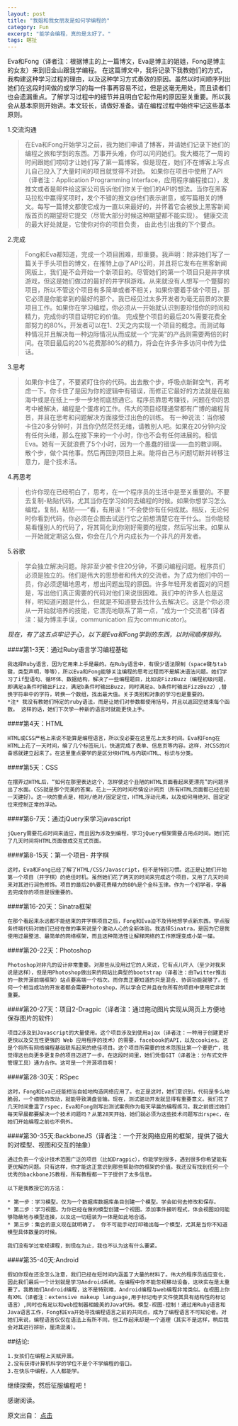 ```yaml
---
layout: post
title: "我姐和我女朋友是如何学编程的"
category: Fun
excerpt: "能学会编程，真的是太好了。"
tags: 瞎扯
---
```


Eva和Fong（译者注：根据博主的上一篇博文，Eva是博主的姐姐，Fong是博主的女友）来到旧金山跟我学编程。
在这篇博文中，我将记录下我教她们的方式，我构建这种学习过程的理由，以及这种学习方式奏效的原因。虽然以时间顺序列出她们在这段时间做的或学习的每一件事再容易不过，但是这毫无用处，而且读者们也会遗漏重点。了解学习过程中的细节并且明白它起作用的原因至关重要。所以我会从基本原则开始讲。本文较长，请做好准备。请在编程过程中始终牢记这些基本原则。
 
1.交流沟通

>在Eva和Fong开始学习之前，我为她们申请了博客，并请她们记录下她们的编程之旅和学到的东西。万事开头难，你可以问问她们。我大概花了一周的时间跟她们唠叨才让她们写了第一篇博客。但是现在，她们不在博客上写点儿自己投入了大量时间的项目就觉得不对劲。
	如果你在项目中使用了API（译者注：Application Programming Interface，应用程序编程接口），发推文或者是邮件给这家公司告诉他们你关于他们的API的想法。当你在黑客马拉松中赢得奖项时，发个不错的推文@他们表示谢意，或写篇相关的博文。每写一篇博文都使它成为一直以来最好的，并怀着它会被放上黑客新闻版首页的期望将它提交（尽管大部分时候这种期望都不能实现）。
	健康交流的最大好处就是，它使你对你的项目负责， 由此也引出我的下个要点。
 
2.完成

>Fong和Eva都知道，完成一个项目困难，却重要。我声明：除非她们写了一篇关于手头项目的博文，在推特上@了API公司，并且将它发布在黑客新闻网版上，我们是不会开始一个新项目的。尽管她们的第一个项目只是井字棋游戏，但这是她们做过的最好的井字棋游戏。从来就没有人想写一个蹩脚的项目，所以不管这个项目有多简单或者不相关，如果你要着手做个项目，那它必须是你能拿到的最好的那个。我已经见过太多开发者为毫无前景的次要项目工作。如果你在学习编程，你必须从一开始就认识到要珍惜你的时间和精力，完成你的项目证明它的价值。
	完成整个项目的最后20%需要花费全部努力的80%。开发者可以在1、2天之内实现一个项目的概念。而测试每种情况并且解决每一种边际情况从而成就一个“完美”的产品则需要两倍的时间。在项目最后的20%花费那80%的精力，将会在许多许多访问中传为佳话。
 
3.思考

>如果你卡住了，不要紧盯住你的代码。出去散个步，呼吸点新鲜空气，再考虑一下。你卡住了是因为你的逻辑中有错误，而修正它最好的方法就是在脑海中或是在纸上一步一步地彻底想通它。程序员靠思考赚钱，问题在你的思考中被解决，编程是个蛋疼的工作。伟大的项目经理通常都有广博的编程背景，并且在思考和问题解决方面接受过出色的训练。
	有一种说法：当你被卡住20多分钟时，并且你仍然茫然无绪，请教别人吧。如果在20分钟内没有任何头绪，那么在接下来的一个小时，你也不会有任何进展的。相信Eva。她有一天就浪费了5个小时，因为一个愚蠢的错误——血的教训啊。散个步，做个其他事。然后再回到项目上来。能将自己与问题切断并转移注意力，是个技术活。

4.再思考

>也许你现在已经明白了，思考，在一个程序员的生活中是至关重要的。不要去复制-粘贴代码，尤其当你在学习如何去编程的时候。如果你想学习怎么编程，复制，粘贴——“看，有用诶！”不会使你有任何成就。相反，无论何时你看到代码，你必须在企图去试运行它之前想清楚它在干什么。当你能轻易看懂别人的代码了，将其简化到你刚好需要的程度，然后写出来。如果从一开始就定期这么做，你会在几个月内成长为一个非凡的开发者。
 
5.谷歌

>学会独立解决问题。除非至少被卡住20分钟，不要问编程问题。程序员们必须是独立的。他们是伟大的思想者和伟大的交流者。为了成为他们中的一员，你必须逻辑地思考，想出问题出现的原因。许多年轻开发者面对的问题是，写出他们真正需要的代码对他们来说很困难。我们中的许多人也是这样，明知道问题是什么，但就是不知道要去找什么去解决它。这是个你必须从一开始就培养的技能，它漂亮地联系了第一点，“成为一个交流者”(译者注：疑为博主手误，communication 应为communicator)。 

*现在，有了这五点牢记于心，以下是Eva和Fong学到的东西，以时间顺序排列。*

####第1-3天：通过Ruby语言学习编程基础
 	
	我选择Ruby语言，因为它用来上手是最的。在Ruby语言中，有很少语法限制（space键与tab键，类型声明，等等），所以Eva和Fong能够关注编程的思考过程而不是解决语法问题。她们学习了if型语句、循环体、数据结构，解决了一些编程题目，比如说FizzBuzz（编程初级问题，即满足a条件时输出Fizz，满足b条件时输出Buzz，同时满足a、b条件时输出FizzBuzz）,替换字符串中的字符，转换一个数组，找出最大值。关于类别和对象的学习也是重要的。
	*注* 我没有教她们特定的ruby语法，而是让她们对参数都使用括号，并且以返回空结束每个函数。 这样的话，她们下次学一种新的语言时就能更快上手。

####第4天：HTML

	HTML或CSS严格上来说不能算是编程语言，所以没必要在这里花上太多时间。Eva和Fong在HTML上花了一天时间，编了几个标签玩儿，快速完成了表单、信息页等内容。这样，对CSS的兴奋感就建立起来了。在这里重点要学的是区分块HTML与内联HTML、标识与分类。

####第5天：CSS

	在摆弄过HTML后，“如何在那里表达这个，怎样使这个丑陋的HTML页面看起来更漂亮”的问题浮出了水面。CSS就是那个完美的答案。花上一天的时间尽情设计网页（所有HTML页面都已经在前一天建好）。这一块的重点是，相对/绝对/固定定位，HTML浮动元素，以及如何用绝对、固定定位来控制正常的浮动。

####第6-7天：通过jQuery来学习javascript

	jQuery需要花点时间来适应，而且因为涉及到编程，学习jQuery框架需要占用点时间。她们花了几天时间将HTML页面做成交互式页面。

####第8-15天：第一个项目- 井字棋

	这时，Eva和Fong已经了解了HTML/CSS/Javascript，但不是特别习惯。这正是让她们开始第一个项目（井字棋）的绝佳时机。虽然她们花了两天的时间来完成这个项目，又用了几天时间来对其进行润色修饰。项目的最后20%要花费精力的80%是个金科玉律。作为一个初学者，学着去完成你的项目是很重要的。

####第16-20天：Sinatra框架

	在那个看起来永远都不能结束的井字棋项目之后，Fong和Eva迫不及待地想学点新东西。学点服务终端代码对她们已经在做的事来说是个激动人心的全新体验。我选择Sinatra，是因为它是我使用过最整洁、最简单的网络框架，而且这种简洁性让解释网络的工作原理变成小菜一碟。

####第20-22天：Photoshop

	Photoshop对非凡的设计非常重要。对那些从没用过它的人来说，它有点儿吓人（至少对我来说是这样），但是用Photoshop做出来的网站比典型的bootstrap（译者注：由Twitter推出的一款开源前端框架）站点要高端一个档次。而你真正要知道的只是混合、协调功能就够了。任何一个相当成功的开发者都会需要Photoshop，所以学会它并且在你所有的项目中使用它非常重要。

####第20-27天：项目2-Dragpic（译者注：通过拖动图片实现从网页上方便地保存图片的软件）

	项目2涉及到Javascript的大量使用。这个项目涉及到使用ajax（译者注：一种用于创建更好更快以及交互性更强的 Web 应用程序的技术）的需要，facebook的API，以及cookies。这是个将所有网络编程基础联系起来的绝佳项目。这个项目所需要的技术范围比第一个要更广，我觉得这也向更多更复杂的项目迈进了一步。在这段时间里，她们凭借GIT（译者注：分布式文件管理工具）通力合作。这可是一个开源项目啊！

####第28-30天：RSpec

	这时，Fong和Eva已经能相当自如地构造网络应用了。也正是这时，她们意识到，代码是多么地脆弱，一个细微的改动，就能导致满盘皆输。现在，测试驱动开发就显得有重要意义。我们花了几天时间重温了rspec，Eva和Fong则写出测试案例作为每天早晨的编程练习。我之前提过她们每天早晨都要解决一个技术问题吗？从第28天开始，她们就必须为这些技术问题写出rspec，在她们开始编程之前也不例外。

####第30-35天:BackboneJS（译者注：一个开发网络应用的框架，提供了强大的对模型、视图和交互的抽象）

	通过负责一个设计技术范围广泛的项目（比如Dragpic），你能学到很多，遇到很多你希望能有更优解的问题。只有这样，你才能这正意识到那些帮助你的框架的价值。我还没有找到任何一个优秀的backboneJS教程，所有教程都一下子提供了太多信息。

	以下是我教授它的方法：

	* 第一步：学习模型。仅为一个数据库数据库条目创建一个模型。学会如何去修改和保存。
	* 第二步：学习视图。为你已经在做的模型创建一个视图。添加事件接听程式，体会视图如何能够隐蔽地与模型连接，以及这一切组装为一体是如此地合适。
	* 第三步：集合的意义现在就明确了。 你不可能手动打印输出每一个模型，尤其是当你不知道模型具体数量的时候。
	
	我们没有学过常规课程，到现在为止，我也不认为这有什么要紧。
	
####第35-40天:Android

	假如你现在还没怎么注意，我们已经在短时间内涵盖了大量的材料了。伟大的程序员适应变化，因此我们最后一个计划就是学习Android系统。在编程中你不能忽视移动设备，这块实在是太重要了。我教她们Android编程，这不是特别难，Android编程与web编程非常类似。在视图上你有XML（译者注：extensive makeup language,用于标记电子文件使其具有结构性的标记语言）,同时也有足以和web控制器相媲美的Java代码。模型-视图-控制！通过用Ruby语言和Java语言工作，Fong和Eva开始寻找编程语言之前的共同点，成为了编程语言不可知论者。对她们来说，编程语言仅仅在语法上有所不同，但工作起来却是一个道理（其实不是这样，稍后我会对其进行辨析，厘清混淆）。
 
##结论:

	1.女孩们在编程上天赋异禀。
	2.没有获得计算机科学的学位不是个不学编程的借口。
	3.在快乐中编程，人人都能学。

继续探索，然后征服编程吧！
 
感谢阅读。

原文出自： [点击](http://blog.songz.me/how-my-sister-and-girlfriend-learned-coding-in-2-months)

